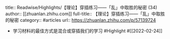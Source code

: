 title:: Readwise/Highlights/【理论】穿插练习——「乱」中取胜的秘密 (34)
author:: [[zhuanlan.zhihu.com]]
full-title:: 【理论】穿插练习——「乱」中取胜的秘密
category:: #articles
url:: https://zhuanlan.zhihu.com/p/57139724

- 学习材料的最佳方式是混合或穿插我们的学习 #Highlight #[[2022-02-24]]